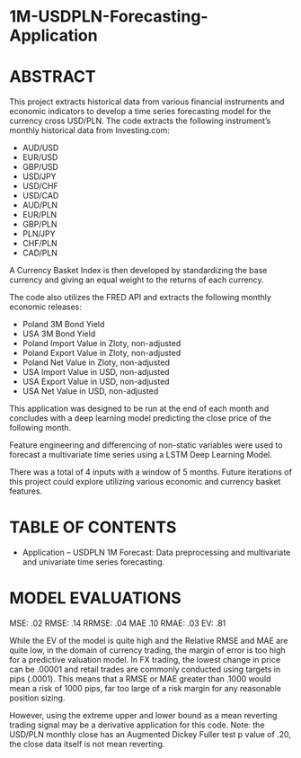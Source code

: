 # 1M-USDPLN-Forecasting-Application

# ABSTRACT

This project extracts historical data from various financial instruments and economic indicators to develop a time series forecasting model for the currency cross USD/PLN. The code extracts the following instrument’s monthly historical data from Investing.com:
-	AUD/USD
-	EUR/USD
-	GBP/USD
-	USD/JPY
-	USD/CHF
-	USD/CAD
-	AUD/PLN
-	EUR/PLN
-	GBP/PLN
-	PLN/JPY
-	CHF/PLN
-	CAD/PLN 

A Currency Basket Index is then developed by standardizing the base currency and giving an equal weight to the returns of each currency.

The code also utilizes the FRED API and extracts the following monthly economic releases:
-	Poland 3M Bond Yield
-	USA 3M Bond Yield
-	Poland Import Value in Zloty, non-adjusted
-	Poland Export Value in Zloty, non-adjusted
-	Poland Net Value in Zloty, non-adjusted
-	USA Import Value in USD, non-adjusted
-	USA Export Value in USD, non-adjusted
-	USA Net Value in USD, non-adjusted

This application was designed to be run at the end of each month and concludes with a deep learning model predicting the close price of the following month.

Feature engineering and differencing of non-static variables were used to forecast a multivariate time series using a LSTM Deep Learning Model.

There was a total of 4 inputs with a window of 5 months. Future iterations of this project could explore utilizing various economic and currency basket features.

# TABLE OF CONTENTS

- Application – USDPLN 1M Forecast: Data preprocessing and multivariate and univariate time series forecasting.

# MODEL EVALUATIONS
MSE: .02
RMSE: .14
RRMSE: .04
MAE .10
RMAE: .03
EV: .81


While the EV of the model is quite high and the Relative RMSE and MAE are quite low, in the domain of currency trading, the margin of error is too high for a predictive valuation model. In FX trading, the lowest change in price can be .00001 and retail trades are commonly conducted using targets in pips (.0001). This means that a RMSE or MAE greater than .1000 would mean a risk of 1000 pips, far too large of a risk margin for any reasonable position sizing.

However, using the extreme upper and lower bound as a mean reverting trading signal may be a derivative application for this code. Note: the USD/PLN monthly close has an Augmented Dickey Fuller test p value of .20, the close data itself is not mean reverting. 
